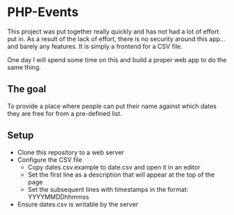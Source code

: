 PHP-Events
==========

This project was put together really quickly and has not had a lot of effort put in.
As a result of the lack of effort, there is no security around this app... and barely any features.
It is simply a frontend for a CSV file.

One day I will spend some time on this and build a proper web app to do the same thing.


The goal
--------

To provide a place where people can put their name against which dates they are free for from a pre-defined list.


Setup
-----

* Clone this repository to a web server
* Configure the CSV file
    * Copy dates.csv.example to date.csv and open it in an editor
    * Set the first line as a description that will appear at the top of the page
    * Set the subsequent lines with timestamps in the format: YYYYMMDDhhmmss
* Ensure dates.csv is writable by the server

